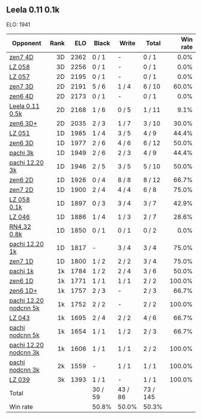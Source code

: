 ## Leela 0.11 0.1k ##

ELO: 1941

Opponent | Rank | ELO | Black | Write | Total | Win rate
---------|-----:|----:|-------|-------|-------|-------:
[zen7 4D](zen7%204D.md) | 3D | 2362 | 0 / 1 | - | 0 / 1 | 0.0%
[LZ 058](LZ%20058.md) | 3D | 2256 | 0 / 1 | - | 0 / 1 | 0.0%
[LZ 057](LZ%20057.md) | 2D | 2195 | 0 / 1 | - | 0 / 1 | 0.0%
[zen7 3D](zen7%203D.md) | 2D | 2191 | 5 / 6 | 1 / 4 | 6 / 10 | 60.0%
[zen6 4D](zen6%204D.md) | 2D | 2173 | 0 / 1 | - | 0 / 1 | 0.0%
[Leela 0.11 0.5k](Leela%200.11%200.5k.md) | 2D | 2168 | 1 / 6 | 0 / 5 | 1 / 11 | 9.1%
[zen6 3D+](zen6%203D+.md) | 2D | 2035 | 2 / 3 | 1 / 7 | 3 / 10 | 30.0%
[LZ 051](LZ%20051.md) | 1D | 1985 | 1 / 4 | 3 / 5 | 4 / 9 | 44.4%
[zen6 3D](zen6%203D.md) | 1D | 1977 | 2 / 6 | 4 / 6 | 6 / 12 | 50.0%
[pachi 3k](pachi%203k.md) | 1D | 1949 | 2 / 6 | 2 / 3 | 4 / 9 | 44.4%
[pachi 12.20 3k](pachi%2012.20%203k.md) | 1D | 1946 | 2 / 5 | 3 / 5 | 5 / 10 | 50.0%
[zen6 2D](zen6%202D.md) | 1D | 1926 | 0 / 4 | 8 / 8 | 8 / 12 | 66.7%
[zen7 2D](zen7%202D.md) | 1D | 1900 | 2 / 4 | 4 / 4 | 6 / 8 | 75.0%
[LZ 058 0.1k](LZ%20058%200.1k.md) | 1D | 1897 | 0 / 3 | 3 / 4 | 3 / 7 | 42.9%
[LZ 046](LZ%20046.md) | 1D | 1886 | 1 / 4 | 1 / 3 | 2 / 7 | 28.6%
[RN4.32 0.8k](RN4.32%200.8k.md) | 1D | 1850 | 0 / 1 | 0 / 1 | 0 / 2 | 0.0%
[pachi 12.20 1k](pachi%2012.20%201k.md) | 1D | 1817 | - | 3 / 4 | 3 / 4 | 75.0%
[zen7 1D](zen7%201D.md) | 1D | 1800 | 1 / 2 | 2 / 2 | 3 / 4 | 75.0%
[pachi 1k](pachi%201k.md) | 1k | 1784 | 1 / 2 | 2 / 4 | 3 / 6 | 50.0%
[zen6 1D](zen6%201D.md) | 1k | 1771 | 1 / 1 | 1 / 1 | 2 / 2 | 100.0%
[zen6 1D+](zen6%201D+.md) | 1k | 1757 | 2 / 3 | - | 2 / 3 | 66.7%
[pachi 12.20 nodcnn 5k](pachi%2012.20%20nodcnn%205k.md) | 1k | 1752 | 2 / 2 | - | 2 / 2 | 100.0%
[LZ 043](LZ%20043.md) | 1k | 1695 | 2 / 4 | 2 / 2 | 4 / 6 | 66.7%
[pachi nodcnn 5k](pachi%20nodcnn%205k.md) | 1k | 1654 | 1 / 1 | 1 / 2 | 2 / 3 | 66.7%
[pachi 12.20 nodcnn 3k](pachi%2012.20%20nodcnn%203k.md) | 1k | 1606 | 1 / 1 | 1 / 1 | 2 / 2 | 100.0%
[pachi nodcnn 3k](pachi%20nodcnn%203k.md) | 2k | 1559 | - | 1 / 1 | 1 / 1 | 100.0%
[LZ 039](LZ%20039.md) | 3k | 1393 | 1 / 1 | - | 1 / 1 | 100.0%
Total | | | 30 / 59 | 43 / 86 | 73 / 145 | 
Win rate| | | 50.8% | 50.0% | 50.3% | 

